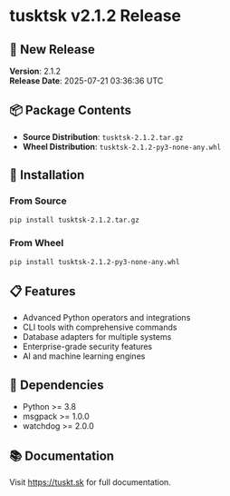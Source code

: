 # tusktsk v2.1.2 Release

## 🎉 New Release

**Version**: 2.1.2  
**Release Date**: 2025-07-21 03:36:36 UTC

## 📦 Package Contents

- **Source Distribution**: `tusktsk-2.1.2.tar.gz`
- **Wheel Distribution**: `tusktsk-2.1.2-py3-none-any.whl`

## 🚀 Installation

### From Source
```bash
pip install tusktsk-2.1.2.tar.gz
```

### From Wheel
```bash
pip install tusktsk-2.1.2-py3-none-any.whl
```

## 📋 Features

- Advanced Python operators and integrations
- CLI tools with comprehensive commands
- Database adapters for multiple systems
- Enterprise-grade security features
- AI and machine learning engines

## 🔧 Dependencies

- Python >= 3.8
- msgpack >= 1.0.0
- watchdog >= 2.0.0

## 📚 Documentation

Visit https://tuskt.sk for full documentation.
